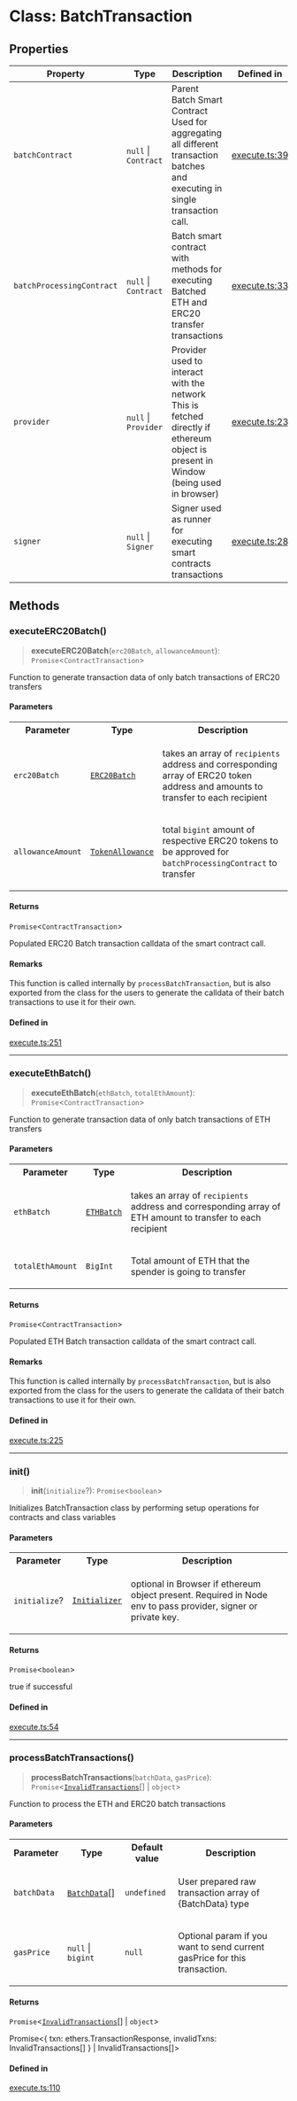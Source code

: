 # Class: BatchTransaction

## Properties

| Property | Type | Description | Defined in |
| ------ | ------ | ------ | ------ |
| `batchContract` | `null` \| `Contract` | Parent Batch Smart Contract Used for aggregating all different transaction batches and executing in single transaction call. | [execute.ts:39](https://github.com/aditya172926/token_batch_sdk/blob/61a8d4c29abe90e525e3ce490e931163b1571636/src/execute.ts#L39) |
| `batchProcessingContract` | `null` \| `Contract` | Batch smart contract with methods for executing Batched ETH and ERC20 transfer transactions | [execute.ts:33](https://github.com/aditya172926/token_batch_sdk/blob/61a8d4c29abe90e525e3ce490e931163b1571636/src/execute.ts#L33) |
| `provider` | `null` \| `Provider` | Provider used to interact with the network This is fetched directly if ethereum object is present in Window (being used in browser) | [execute.ts:23](https://github.com/aditya172926/token_batch_sdk/blob/61a8d4c29abe90e525e3ce490e931163b1571636/src/execute.ts#L23) |
| `signer` | `null` \| `Signer` | Signer used as runner for executing smart contracts transactions | [execute.ts:28](https://github.com/aditya172926/token_batch_sdk/blob/61a8d4c29abe90e525e3ce490e931163b1571636/src/execute.ts#L28) |

## Methods

### executeERC20Batch()

> **executeERC20Batch**(`erc20Batch`, `allowanceAmount`): `Promise`\<`ContractTransaction`\>

Function to generate transaction data of only batch transactions of ERC20 transfers

#### Parameters

<table>
<tr>
<th>Parameter</th>
<th>Type</th>
<th>Description</th>
</tr>
<tr>
<td>

`erc20Batch`

</td>
<td>

[`ERC20Batch`](../interfaces/ERC20Batch.md)

</td>
<td>

takes an array of `recipients` address and corresponding array of ERC20 token address and amounts to transfer to each recipient

</td>
</tr>
<tr>
<td>

`allowanceAmount`

</td>
<td>

[`TokenAllowance`](../interfaces/TokenAllowance.md)

</td>
<td>

total `bigint` amount of respective ERC20 tokens to be approved for `batchProcessingContract` to transfer

</td>
</tr>
</table>

#### Returns

`Promise`\<`ContractTransaction`\>

Populated ERC20 Batch transaction calldata of the smart contract call.

#### Remarks

This function is called internally by `processBatchTransaction`, but is also exported from the class for the 
users to generate the calldata of their batch transactions to use it for their own.

#### Defined in

[execute.ts:251](https://github.com/aditya172926/token_batch_sdk/blob/61a8d4c29abe90e525e3ce490e931163b1571636/src/execute.ts#L251)

***

### executeEthBatch()

> **executeEthBatch**(`ethBatch`, `totalEthAmount`): `Promise`\<`ContractTransaction`\>

Function to generate transaction data of only batch transactions of ETH transfers

#### Parameters

<table>
<tr>
<th>Parameter</th>
<th>Type</th>
<th>Description</th>
</tr>
<tr>
<td>

`ethBatch`

</td>
<td>

[`ETHBatch`](../interfaces/ETHBatch.md)

</td>
<td>

takes an array of `recipients` address and corresponding array of ETH amount to transfer to each recipient

</td>
</tr>
<tr>
<td>

`totalEthAmount`

</td>
<td>

`BigInt`

</td>
<td>

Total amount of ETH that the spender is going to transfer

</td>
</tr>
</table>

#### Returns

`Promise`\<`ContractTransaction`\>

Populated ETH Batch transaction calldata of the smart contract call.

#### Remarks

This function is called internally by `processBatchTransaction`, but is also exported from the class for the 
users to generate the calldata of their batch transactions to use it for their own.

#### Defined in

[execute.ts:225](https://github.com/aditya172926/token_batch_sdk/blob/61a8d4c29abe90e525e3ce490e931163b1571636/src/execute.ts#L225)

***

### init()

> **init**(`initialize`?): `Promise`\<`boolean`\>

Initializes BatchTransaction class by performing setup operations for contracts and class variables

#### Parameters

<table>
<tr>
<th>Parameter</th>
<th>Type</th>
<th>Description</th>
</tr>
<tr>
<td>

`initialize`?

</td>
<td>

[`Initializer`](../interfaces/Initializer.md)

</td>
<td>

optional in Browser if ethereum object present. Required in Node env to pass provider, signer or private key.

</td>
</tr>
</table>

#### Returns

`Promise`\<`boolean`\>

true if successful

#### Defined in

[execute.ts:54](https://github.com/aditya172926/token_batch_sdk/blob/61a8d4c29abe90e525e3ce490e931163b1571636/src/execute.ts#L54)

***

### processBatchTransactions()

> **processBatchTransactions**(`batchData`, `gasPrice`): `Promise`\<[`InvalidTransactions`](../interfaces/InvalidTransactions.md)[] \| `object`\>

Function to process the ETH and ERC20 batch transactions

#### Parameters

<table>
<tr>
<th>Parameter</th>
<th>Type</th>
<th>Default value</th>
<th>Description</th>
</tr>
<tr>
<td>

`batchData`

</td>
<td>

[`BatchData`](../interfaces/BatchData.md)[]

</td>
<td>

`undefined`

</td>
<td>

User prepared raw transaction array of {BatchData} type

</td>
</tr>
<tr>
<td>

`gasPrice`

</td>
<td>

`null` \| `bigint`

</td>
<td>

`null`

</td>
<td>

Optional param if you want to send current gasPrice for this transaction.

</td>
</tr>
</table>

#### Returns

`Promise`\<[`InvalidTransactions`](../interfaces/InvalidTransactions.md)[] \| `object`\>

Promise<{ txn: ethers.TransactionResponse, invalidTxns: InvalidTransactions[] } | InvalidTransactions[]>

#### Defined in

[execute.ts:110](https://github.com/aditya172926/token_batch_sdk/blob/61a8d4c29abe90e525e3ce490e931163b1571636/src/execute.ts#L110)
